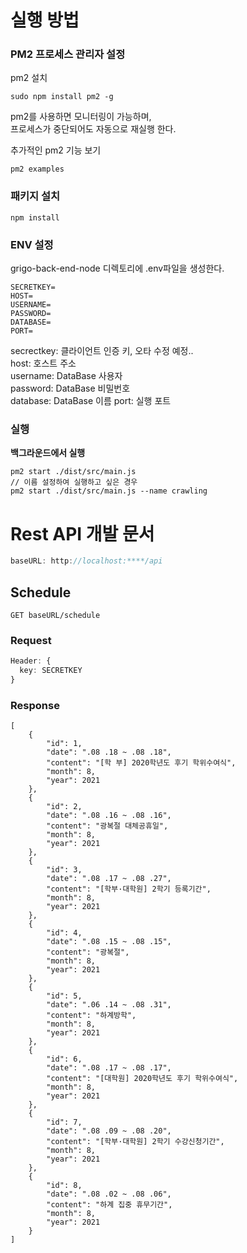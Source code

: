 # 실행 방법

### PM2 프로세스 관리자 설정
pm2 설치
```
sudo npm install pm2 -g
```
pm2를 사용하면 모니터링이 가능하며,  
프로세스가 중단되어도 자동으로 재실행 한다.

추가적인 pm2 기능 보기
```
pm2 examples
```

### 패키지 설치
```
npm install
```


### ENV 설정
grigo-back-end-node 디렉토리에 .env파일을 생성한다.
```
SECRETKEY=
HOST=
USERNAME=
PASSWORD=
DATABASE=
PORT=
```
secrectkey: 클라이언트 인증 키, 오타 수정 예정..  
host: 호스트 주소  
username: DataBase 사용자  
password: DataBase 비밀번호  
database: DataBase 이름
port: 실행 포트

### 실행
**백그라운드에서 실행**
```
pm2 start ./dist/src/main.js
// 이름 설정하여 실행하고 싶은 경우
pm2 start ./dist/src/main.js --name crawling
```

# Rest API 개발 문서
```typescript
baseURL: http://localhost:****/api
```
## Schedule
```GET baseURL/schedule```
### Request
```typescript
Header: {
  key: SECRETKEY
}
```
### Response
```
[
    {
        "id": 1,
        "date": ".08 .18 ~ .08 .18",
        "content": "[학 부] 2020학년도 후기 학위수여식",
        "month": 8,
        "year": 2021
    },
    {
        "id": 2,
        "date": ".08 .16 ~ .08 .16",
        "content": "광복절 대체공휴일",
        "month": 8,
        "year": 2021
    },
    {
        "id": 3,
        "date": ".08 .17 ~ .08 .27",
        "content": "[학부·대학원] 2학기 등록기간",
        "month": 8,
        "year": 2021
    },
    {
        "id": 4,
        "date": ".08 .15 ~ .08 .15",
        "content": "광복절",
        "month": 8,
        "year": 2021
    },
    {
        "id": 5,
        "date": ".06 .14 ~ .08 .31",
        "content": "하계방학",
        "month": 8,
        "year": 2021
    },
    {
        "id": 6,
        "date": ".08 .17 ~ .08 .17",
        "content": "[대학원] 2020학년도 후기 학위수여식",
        "month": 8,
        "year": 2021
    },
    {
        "id": 7,
        "date": ".08 .09 ~ .08 .20",
        "content": "[학부·대학원] 2학기 수강신청기간",
        "month": 8,
        "year": 2021
    },
    {
        "id": 8,
        "date": ".08 .02 ~ .08 .06",
        "content": "하계 집중 휴무기간",
        "month": 8,
        "year": 2021
    }
]
```
